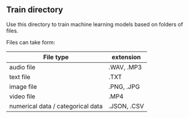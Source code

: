 ## Train directory 

Use this directory to train machine learning models based on folders of files.

Files can take form:

| File type | extension | 
| ------------- |-------------| 
| audio file | .WAV, .MP3 | 
| text file | .TXT |
| image file | .PNG, .JPG |
| video file | .MP4 |
| numerical data / categorical data | .JSON, .CSV |

